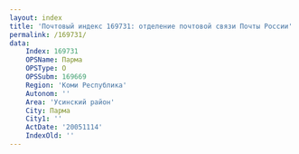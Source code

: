 ```yaml
---
layout: index
title: 'Почтовый индекс 169731: отделение почтовой связи Почты России'
permalink: /169731/
data:
    Index: 169731
    OPSName: Парма
    OPSType: О
    OPSSubm: 169669
    Region: 'Коми Республика'
    Autonom: ''
    Area: 'Усинский район'
    City: Парма
    City1: ''
    ActDate: '20051114'
    IndexOld: ''
---
```

